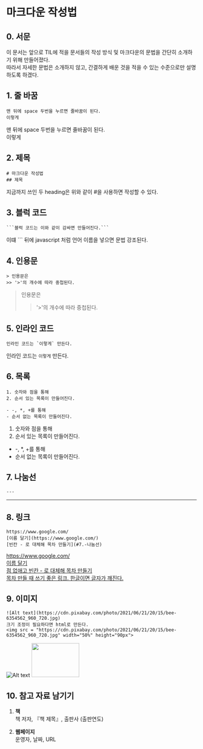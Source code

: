 # 마크다운 작성법

## 0. 서문

이 문서는 앞으로 TIL에 적을 문서들의 작성 방식 및 마크다운의 문법을 간단히 소개하기 위해 만들어졌다.  
따라서 자세한 문법은 소개하지 않고, 간결하게 배운 것을 적을 수 있는 수준으로만 설명하도록 하겠다.

## 1. 줄 바꿈

```
맨 뒤에 space 두번을 누르면 줄바꿈이 된다.
이렇게
```

맨 뒤에 space 두번을 누르면 줄바꿈이 된다.  
이렇게

## 2. 제목

```
# 마크다운 작성법
## 제목
```

지금까지 쓰인 두 heading은 위와 같이 #을 사용하면 작성할 수 있다.

## 3. 블럭 코드

````
```블럭 코드는 이와 같이 감싸면 만들어진다.```
````

이떄 ``` 뒤에 javascript 처럼 언어 이름을 넣으면 문법 강조된다.

## 4. 인용문

```
> 인용문은
>> '>'의 개수에 따라 중첩된다.
```

> 인용문은
>
> > '>'의 개수에 따라 중첩된다.

## 5. 인라인 코드

```
인라인 코드는 `이렇게` 만든다.
```

인라인 코드는 `이렇게` 만든다.

## 6. 목록

```
1. 숫자와 점을 통해
2. 순서 있는 목록이 만들어진다.

- -, *, +를 통해
- 순서 없는 목록이 만들어진다.

```

1. 숫자와 점을 통해
2. 순서 있는 목록이 만들어진다.

- -, \*, +를 통해
- 순서 없는 목록이 만들어진다.

## 7. 나눔선

```
---
```

---

## 8. 링크

```
https://www.google.com/
[이름 달기](https://www.google.com/)
[빈칸 - 로 대체해 목차 만들기](#7.-나눔선)

```

https://www.google.com/  
[이름 달기](https://www.google.com/)  
[점 없애고 빈칸 - 로 대체해 목차 만들기](#3-블럭-코드)  
[목차 만들 때 쓰기 좋은 링크. 한글이면 글자가 깨진다. ](https://ecotrust-canada.github.io/markdown-toc/)

## 9. 이미지

```
![Alt text](https://cdn.pixabay.com/photo/2021/06/21/20/15/bee-6354562_960_720.jpg)
크기 조정이 필요하다면 html로 만든다.
<img src = "https://cdn.pixabay.com/photo/2021/06/21/20/15/bee-6354562_960_720.jpg" width="50%" height="90px">
```

![Alt text](https://cdn.pixabay.com/photo/2021/06/21/20/15/bee-6354562_960_720.jpg)
<img src = "https://cdn.pixabay.com/photo/2021/06/21/20/15/bee-6354562_960_720.jpg" width="50%" height="90px">

## 10. 참고 자료 남기기

1. **책**  
   책 저자, 『책 제목』, 출판사 (출판연도)

2. **웹페이지**  
   운영자, 날짜, URL
